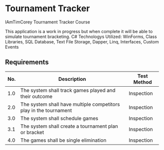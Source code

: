 # Tournament Tracker
IAmTimCorey Tournament Tracker Course

This application is a work in progress but when complete it will be able to simulate tournament bracketing.
C# Technologys Utilized: WinForms, Class Libraries, SQL Database, Text File Storage, Dapper, Linq, Interfaces, Custom Events

## Requirements 

No.     | Description | Test Method
---------|--------|------
1.0 | The system shall track games played and their outcome | Inspection
2.0 | The system shall have multiple competitors play in the tournament | Inspection
3.0 | The system shall schedule games | Inspection
3.1 | The system shall create a tournament plan or bracket | Inspection
4.0 | The games shall be single elimination | Inspection 



